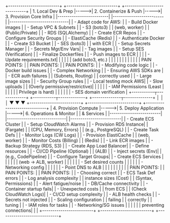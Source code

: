 +-------------------------+      +-------------------------+      +-----------------------------+
|   1. Local Dev & Prep   |----->| 2. Containerize & Push  |----->|   3. Provision Core Infra   |
|-------------------------|      |-------------------------|      |-----------------------------|
| - Adapt code for AWS:   |      | - Build Docker images   |      | - Setup VPC & Subnets       |
|   - S3 (boto3)          |      |   (web, worker)         |      |   (Public/Private)          |
|   - RDS (SQLAlchemy)    |      | - Create ECR Repos      |      | - Configure Security Groups |
|   - ElastiCache (Redis) |      | - Authenticate Docker   |      | - Create S3 Bucket          |
|   - SES (boto3)         |      |   with ECR              |      | - Setup Secrets Manager     |
|   - Secrets Mgr/Env Vars|      | - Tag images            |      | - Setup SES (Verification)  |
| - Finalize Dockerfiles  |      | - Push images to ECR    |      |                             |
| - Update requirements.txt|      |                         |      |                             |
|   (add boto3, etc.)     |      |                         |      |                             |
|                         |      |                         |      |                             |
| PAIN POINTS:            |      | PAIN POINTS:            |      | PAIN POINTS:                |
| - Modifying code logic  |      | - Docker build issues   |      | - Complex Networking        |
| - Ensuring AWS SDKs are |      | - ECR auth failures     |      |   (Subnets, Routing)        |
|   correctly used        |      | - Large image sizes     |      | - Security Group rules      |
| - Local testing mock AWS|      | - Slow uploads          |      |   (Overly permissive/restrictive)|
|                         |      |                         |      | - IAM Permissions (Least    |
|                         |      |                         |      |   Privilege is hard)        |
|                         |      |                         |      | - SES domain verification   |
+-----------┬-------------+      +-----------┬-------------+      +--------------┬--------------+
            │                          │                                     │
            ▼                          ▼                                     ▼
+-------------------------+      +-------------------------+      +-----------------------------+
|  4. Provision Compute   |----->| 5. Deploy Application   |----->|  6. Operations & Monitor    |
|      & Services         |      |-------------------------|      |-----------------------------|
|-------------------------|      | - Create ECS Cluster    |      | - Setup CloudWatch Alarms   |
| - Provision RDS Instance|      |   (Fargate)             |      |   (CPU, Memory, Errors)     |
|   (e.g., PostgreSQL)    |      | - Create Task Defs      |      | - Monitor Logs (CW Logs)    |
| - Provision ElastiCache |      |   (web, worker)         |      | - Monitor Costs (Billing)   |
|   (Redis)               |      |   - Link ECR images     |      | - Backup Strategy (RDS, S3) |
| - Create App Load Balancer|      |   - Define resources    |      | - CI/CD Pipeline (Optional) |
|   (ALB)                 |      |   - Inject secrets (Env)|      |   (e.g., CodePipeline)      |
| - Configure Target Groups|      | - Create ECS Services   |      |                             |
|                         |      |   (web -> ALB, worker)  |      |                             |
|                         |      |   - Set desired counts  |      |                             |
|                         |      |   - Networking config   |      |                             |
|                         |      | - Point DNS to ALB      |      |                             |
|                         |      |                         |      |                             |
| PAIN POINTS:            |      | PAIN POINTS:            |      | PAIN POINTS:                |
| - Choosing correct      |      | - ECS Task Def errors   |      | - Log analysis complexity   |
|   instance sizes (Cost) |      |   (Syntax, Permissions) |      | - Alert fatigue/noise       |
| - DB/Cache connectivity |      | - Container startup fails|      | - Unexpected costs          |
|   from ECS              |      |   (Check CloudWatch Logs)|      | - CI/CD setup complexity    |
| - ALB health checks     |      | - Secrets not injected  |      | - Scaling configuration     |
|   failing               |      |   correctly             |      |   tuning                    |
| - IAM roles for tasks   |      | - Networking/SG issues  |      |                             |
|                         |      |   preventing connections|      |                             |
+-------------------------+      +-------------------------+      +-----------------------------+
